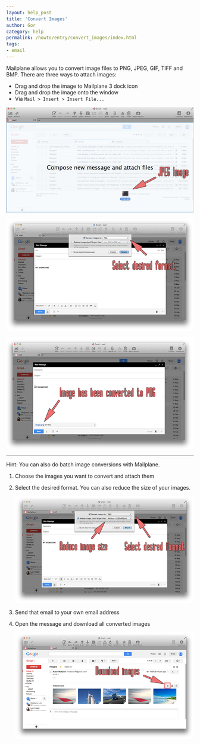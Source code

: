 ```yaml
---
layout: help_post
title: 'Convert Images'
author: Gor
category: help
permalink: /howto/entry/convert_images/index.html
tags:
- email
---
```


Mailplane allows you to convert image files to PNG, JPEG, GIF, TIFF and BMP. There are three ways to attach images:

* Drag and drop the image to Mailplane 3 dock icon
* Drag and drop the image onto the window
* Via `Mail > Insert > Insert File...`

![screen1](/assets/howto/2014-06-17-convert_images/screen1.png)

![screen2](/assets/howto/2014-06-17-convert_images/screen2.png)

![screen3](/assets/howto/2014-06-17-convert_images/screen3.png)

---

Hint: You can also do batch image conversions with Mailplane.

1. Choose the images you want to convert and attach them
2. Select the desired format. You can also reduce the size of your images.

	![screen5](/assets/howto/2014-06-17-convert_images/screen5.png)

3. Send that email to your own email address
4. Open the message and download all converted images

	![screen6](/assets/howto/2014-06-17-convert_images/screen6.png)

